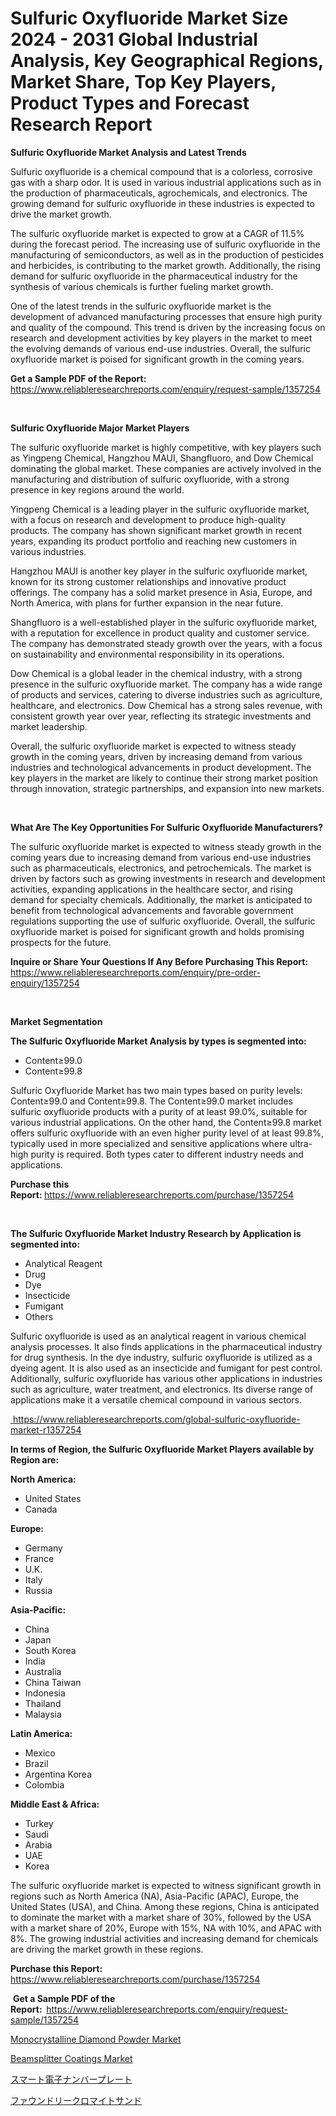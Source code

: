 <p><h1>Sulfuric Oxyfluoride Market Size 2024 - 2031 Global Industrial Analysis, Key Geographical Regions, Market Share, Top Key Players, Product Types and Forecast Research Report</h1></p><p><strong>Sulfuric Oxyfluoride Market Analysis and Latest Trends</strong></p>
<p><p>Sulfuric oxyfluoride is a chemical compound that is a colorless, corrosive gas with a sharp odor. It is used in various industrial applications such as in the production of pharmaceuticals, agrochemicals, and electronics. The growing demand for sulfuric oxyfluoride in these industries is expected to drive the market growth.</p><p>The sulfuric oxyfluoride market is expected to grow at a CAGR of 11.5% during the forecast period. The increasing use of sulfuric oxyfluoride in the manufacturing of semiconductors, as well as in the production of pesticides and herbicides, is contributing to the market growth. Additionally, the rising demand for sulfuric oxyfluoride in the pharmaceutical industry for the synthesis of various chemicals is further fueling market growth.</p><p>One of the latest trends in the sulfuric oxyfluoride market is the development of advanced manufacturing processes that ensure high purity and quality of the compound. This trend is driven by the increasing focus on research and development activities by key players in the market to meet the evolving demands of various end-use industries. Overall, the sulfuric oxyfluoride market is poised for significant growth in the coming years.</p></p>
<p><strong>Get a Sample PDF of the Report:&nbsp;</strong> <a href="https://www.reliableresearchreports.com/enquiry/request-sample/1357254">https://www.reliableresearchreports.com/enquiry/request-sample/1357254</a></p>
<p>&nbsp;</p>
<p><strong>Sulfuric Oxyfluoride Major Market Players</strong></p>
<p><p>The sulfuric oxyfluoride market is highly competitive, with key players such as Yingpeng Chemical, Hangzhou MAUI, Shangfluoro, and Dow Chemical dominating the global market. These companies are actively involved in the manufacturing and distribution of sulfuric oxyfluoride, with a strong presence in key regions around the world.</p><p>Yingpeng Chemical is a leading player in the sulfuric oxyfluoride market, with a focus on research and development to produce high-quality products. The company has shown significant market growth in recent years, expanding its product portfolio and reaching new customers in various industries.</p><p>Hangzhou MAUI is another key player in the sulfuric oxyfluoride market, known for its strong customer relationships and innovative product offerings. The company has a solid market presence in Asia, Europe, and North America, with plans for further expansion in the near future.</p><p>Shangfluoro is a well-established player in the sulfuric oxyfluoride market, with a reputation for excellence in product quality and customer service. The company has demonstrated steady growth over the years, with a focus on sustainability and environmental responsibility in its operations.</p><p>Dow Chemical is a global leader in the chemical industry, with a strong presence in the sulfuric oxyfluoride market. The company has a wide range of products and services, catering to diverse industries such as agriculture, healthcare, and electronics. Dow Chemical has a strong sales revenue, with consistent growth year over year, reflecting its strategic investments and market leadership.</p><p>Overall, the sulfuric oxyfluoride market is expected to witness steady growth in the coming years, driven by increasing demand from various industries and technological advancements in product development. The key players in the market are likely to continue their strong market position through innovation, strategic partnerships, and expansion into new markets.</p></p>
<p>&nbsp;</p>
<p><strong>What Are The Key Opportunities For Sulfuric Oxyfluoride Manufacturers?</strong></p>
<p><p>The sulfuric oxyfluoride market is expected to witness steady growth in the coming years due to increasing demand from various end-use industries such as pharmaceuticals, electronics, and petrochemicals. The market is driven by factors such as growing investments in research and development activities, expanding applications in the healthcare sector, and rising demand for specialty chemicals. Additionally, the market is anticipated to benefit from technological advancements and favorable government regulations supporting the use of sulfuric oxyfluoride. Overall, the sulfuric oxyfluoride market is poised for significant growth and holds promising prospects for the future.</p></p>
<p><strong>Inquire or Share Your Questions If Any Before Purchasing This Report:</strong> <a href="https://www.reliableresearchreports.com/enquiry/pre-order-enquiry/1357254">https://www.reliableresearchreports.com/enquiry/pre-order-enquiry/1357254</a></p>
<p>&nbsp;</p>
<p><strong>Market Segmentation</strong></p>
<p><strong>The Sulfuric Oxyfluoride Market Analysis by types is segmented into:</strong></p>
<p><ul><li>Content≥99.0</li><li>Content≥99.8</li></ul></p>
<p><p>Sulfuric Oxyfluoride Market has two main types based on purity levels: Content≥99.0 and Content≥99.8. The Content≥99.0 market includes sulfuric oxyfluoride products with a purity of at least 99.0%, suitable for various industrial applications. On the other hand, the Content≥99.8 market offers sulfuric oxyfluoride with an even higher purity level of at least 99.8%, typically used in more specialized and sensitive applications where ultra-high purity is required. Both types cater to different industry needs and applications.</p></p>
<p><strong>Purchase this Report:&nbsp;</strong><a href="https://www.reliableresearchreports.com/purchase/1357254">https://www.reliableresearchreports.com/purchase/1357254</a></p>
<p>&nbsp;</p>
<p><strong>The Sulfuric Oxyfluoride Market Industry Research by Application is segmented into:</strong></p>
<p><ul><li>Analytical Reagent</li><li>Drug</li><li>Dye</li><li>Insecticide</li><li>Fumigant</li><li>Others</li></ul></p>
<p><p>Sulfuric oxyfluoride is used as an analytical reagent in various chemical analysis processes. It also finds applications in the pharmaceutical industry for drug synthesis. In the dye industry, sulfuric oxyfluoride is utilized as a dyeing agent. It is also used as an insecticide and fumigant for pest control. Additionally, sulfuric oxyfluoride has various other applications in industries such as agriculture, water treatment, and electronics. Its diverse range of applications make it a versatile chemical compound in various sectors.</p></p>
<p><a href="https://www.reliableresearchreports.com/global-sulfuric-oxyfluoride-market-r1357254">&nbsp;https://www.reliableresearchreports.com/global-sulfuric-oxyfluoride-market-r1357254</a></p>
<p><strong>In terms of Region, the Sulfuric Oxyfluoride Market Players available by Region are:</strong></p>
<p>
    <p> <strong> North America: </strong>
        <ul>
            <li>United States</li>
            <li>Canada</li>
        </ul>
        </p> 
    <p> <strong> Europe: </strong>
        <ul>
            <li>Germany</li>
            <li>France</li>
            <li>U.K.</li>
            <li>Italy</li>
            <li>Russia</li>
        </ul>
        </p> 
    <p> <strong> Asia-Pacific: </strong>
        <ul>
            <li>China</li>
            <li>Japan</li>
            <li>South Korea</li>
            <li>India</li>
            <li>Australia</li>
            <li>China Taiwan</li>
            <li>Indonesia</li>
            <li>Thailand</li>
            <li>Malaysia</li>
        </ul>
        </p> 
    <p> <strong> Latin America: </strong>
        <ul>
            <li>Mexico</li>
            <li>Brazil</li>
            <li>Argentina Korea</li>
            <li>Colombia</li>
        </ul>
        </p> 
    <p> <strong> Middle East & Africa: </strong>
        <ul>
            <li>Turkey</li>
            <li>Saudi</li>
            <li>Arabia</li>
            <li>UAE</li>
            <li>Korea</li>
        </ul>
    </p>
    </p>
<p><p>The sulfuric oxyfluoride market is expected to witness significant growth in regions such as North America (NA), Asia-Pacific (APAC), Europe, the United States (USA), and China. Among these regions, China is anticipated to dominate the market with a market share of 30%, followed by the USA with a market share of 20%, Europe with 15%, NA with 10%, and APAC with 8%. The growing industrial activities and increasing demand for chemicals are driving the market growth in these regions.</p></p>
<p><strong>Purchase this Report: </strong><a href="https://www.reliableresearchreports.com/purchase/1357254">https://www.reliableresearchreports.com/purchase/1357254</a></p>
<p>&nbsp;<strong>Get a Sample PDF of the Report:&nbsp;&nbsp;</strong><a href="https://www.reliableresearchreports.com/enquiry/request-sample/1357254">https://www.reliableresearchreports.com/enquiry/request-sample/1357254</a></p>
<p><strong></strong></p>
<p><p><a href="https://github.com/marlinacrngin/Market-Research-Report-List-1/blob/main/monocrystalline-diamond-powder-market.md">Monocrystalline Diamond Powder Market</a></p><p><a href="https://github.com/wnxtvsgd56/Market-Research-Report-List-1/blob/main/beamsplitter-coatings-market.md">Beamsplitter Coatings Market</a></p><p><a href="https://github.com/kegley4963/Market-Research-Report-List-1/blob/main/4076332135798.md">スマート電子ナンバープレート</a></p><p><a href="https://github.com/LuzHills1972/Market-Research-Report-List-1/blob/main/8238808135799.md">ファウンドリークロマイトサンド</a></p></p>